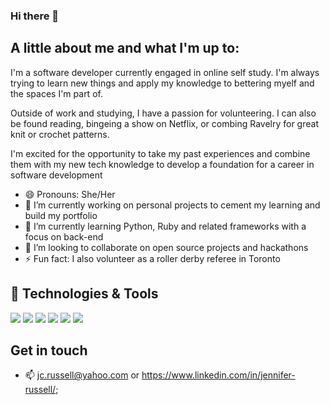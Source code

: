 ### Hi there 👋

## A little about me and what I'm up to:

I'm a software developer currently engaged in online self study. I'm always trying to learn new things and apply my knowledge to bettering myelf and the spaces I'm part of.

Outside of work and studying, I have a passion for volunteering. I can also be found reading, bingeing a show on Netflix, or combing Ravelry for great knit or crochet patterns.

I'm excited for the opportunity to take my past experiences and combine them with my new tech knowledge to develop a foundation for a career in software development

- 😄 Pronouns: She/Her
- 🔭 I’m currently working on personal projects to cement my learning and build my portfolio
- 🌱 I’m currently learning Python, Ruby and related frameworks with a focus on back-end
- 👯 I’m looking to collaborate on open source projects and hackathons
- ⚡ Fun fact: I also volunteer as a roller derby referee in Toronto


## 🔧 Technologies & Tools
![](https://img.shields.io/badge/HTML5-informational?style=flat&logo=html5&logoColor=white&color=7719AA)
![](https://img.shields.io/badge/JavaScript-informational?style=flat&logo=javascript&logoColor=white&color=7719AA)
![](https://img.shields.io/badge/CSS3-informational?style=flat&logo=css3&logoColor=white&color=7719AA)
![](https://img.shields.io/badge/Python-informational?style=flat&logo=python&logoColor=white&color=7719AA)
![](https://img.shields.io/badge/Ruby-informational?style=flat&logo=ruby&logoColor=white&color=7719AA)
![](https://img.shields.io/badge/SQL-informational?style=flat&logo=sql&logoColor=white&color=7719AA)




## Get in touch
- 📫 jc.russell@yahoo.com or https://www.linkedin.com/in/jennifer-russell/; 

